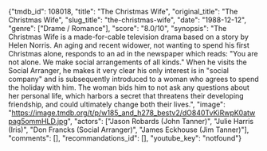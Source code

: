 {"tmdb_id": 108018, "title": "The Christmas Wife", "original_title": "The Christmas Wife", "slug_title": "the-christmas-wife", "date": "1988-12-12", "genre": ["Drame / Romance"], "score": "8.0/10", "synopsis": "The Christmas Wife is a made-for-cable television drama based on a story by Helen Norris.  An aging and recent widower, not wanting to spend his first Christmas alone, responds to an ad in the newspaper which reads: \"You are not alone. We make social arrangements of all kinds.\"  When he visits the Social Arranger, he makes it very clear his only interest is in \"social company\" and is subsequently introduced to a woman who agrees to spend the holiday with him. The woman bids him to not ask any questions about her personal life, which harbors a secret that threatens their developing friendship, and could ultimately change both their lives.", "image": "https://image.tmdb.org/t/p/w185_and_h278_bestv2/dO840TvKiRwpK0atwpag5ommHLD.jpg", "actors": ["Jason Robards (John Tanner)", "Julie Harris (Iris)", "Don Francks (Social Arranger)", "James Eckhouse (Jim Tanner)"], "comments": [], "recommandations_id": [], "youtube_key": "notfound"}
